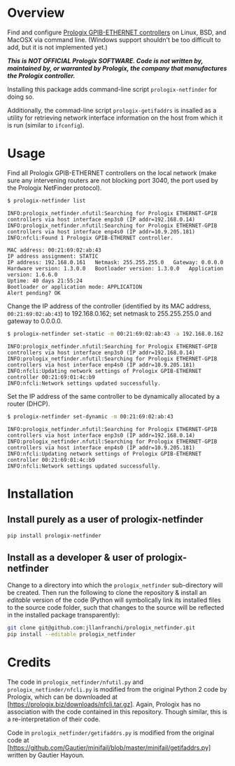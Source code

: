 # Overview

Find and configure [Prologix GPIB-ETHERNET controllers](https://prologix.biz/product/gpib-ethernet-controller/) on Linux, BSD, and MacOSX via command line. (Windows support shouldn't be too difficult to add, but it is not implemented yet.)

_**This is NOT OFFICIAL Prologix SOFTWARE. Code is not written by, maintained by, or warranted by Prologix, the company that manufactures the Prologix controller.**_

Installing this package adds command-line script `prologix-netfinder` for doing so.

Additionally, the commad-line script `prologix-getifaddrs` is insalled as a utility for retrieving network interface information on the host from which it is run (similar to `ifconfig`).

# Usage

Find all Prologix GPIB-ETHERNET controllers on the local network (make sure any intervening routers are not blocking port 3040, the port used by the Prologix NetFinder protocol).

```bash
$ prologix-netfinder list
```

```
INFO:prologix_netfinder.nfutil:Searching for Prologix ETHERNET-GPIB controllers via host interface enp3s0 (IP addr=192.168.0.14)
INFO:prologix_netfinder.nfutil:Searching for Prologix ETHERNET-GPIB controllers via host interface enp4s0 (IP addr=10.9.205.181)
INFO:nfcli:Found 1 Prologix GPIB-ETHERNET controller.

MAC address: 00:21:69:02:ab:43
IP address assignment: STATIC
IP address: 192.168.0.161   Netmask: 255.255.255.0   Gateway: 0.0.0.0
Hardware version: 1.3.0.0   Bootloader version: 1.3.0.0   Application version: 1.6.6.0
Uptime: 40 days 21:55:24
Bootloader or application mode: APPLICATION
Alert pending? OK
```

Change the IP address of the controller (identified by its MAC address, `00:21:69:02:ab:43`) to 192.168.0.162; set netmask to 255.255.255.0 and gateway to 0.0.0.0.

```bash
$ prologix-netfinder set-static -m 00:21:69:02:ab:43 -a 192.168.0.162 -n 255.255.255.0 -g 0.0.0.0 
```

```
INFO:prologix_netfinder.nfutil:Searching for Prologix ETHERNET-GPIB controllers via host interface enp3s0 (IP addr=192.168.0.14)
INFO:prologix_netfinder.nfutil:Searching for Prologix ETHERNET-GPIB controllers via host interface enp4s0 (IP addr=10.9.205.181)
INFO:nfcli:Updating network settings of Prologix GPIB-ETHERNET controller 00:21:69:01:4c:b9
INFO:nfcli:Network settings updated successfully.
```

Set the IP address of the same controller to be dynamically allocated by a router (DHCP). 

```bash
$ prologix-netfinder set-dynamic -m 00:21:69:02:ab:43
```

```
INFO:prologix_netfinder.nfutil:Searching for Prologix ETHERNET-GPIB controllers via host interface enp3s0 (IP addr=192.168.0.14)
INFO:prologix_netfinder.nfutil:Searching for Prologix ETHERNET-GPIB controllers via host interface enp4s0 (IP addr=10.9.205.181)
INFO:nfcli:Updating network settings of Prologix GPIB-ETHERNET controller 00:21:69:01:4c:b9
INFO:nfcli:Network settings updated successfully.
```

# Installation

## Install purely as a user of prologix-netfinder

```bash
pip install prologix-netfinder
```

## Install as a developer & user of prologix-netfinder

Change to a directory into which the `prologix_netfinder` sub-directory will be created. Then run the following to clone the repository & install an _editable_ version of the code (Python will symbolically link its installed files to the source code folder, such that changes to the source will be reflected in the installed package transparently):

```bash
git clone git@github.com:jllanfranchi/prologix_netfinder.git
pip install --editable prologix_netfinder
```

# Credits

The code in `prologix_netfinder/nfutil.py` and `prologix_netfinder/nfcli.py` is modified from the original Python 2 code by Prologix, which can be downloaded at [https://prologix.biz/downloads/nfcli.tar.gz]. Again, Prologix has no association with the code contained in this repository. Though similar, this is a re-interpretation of their code.

Code in `prologix_netfinder/getifaddrs.py` is modified from the original code at [https://github.com/Gautier/minifail/blob/master/minifail/getifaddrs.py] written by Gautier Hayoun.
